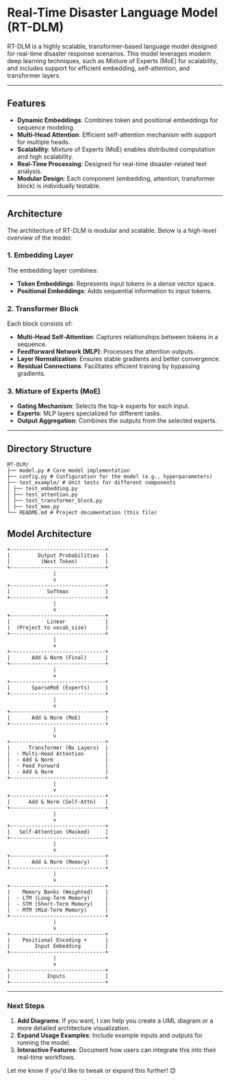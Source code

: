 # Real-Time Disaster Language Model (RT-DLM)

RT-DLM is a highly scalable, transformer-based language model designed for real-time disaster response scenarios. This model leverages modern deep learning techniques, such as Mixture of Experts (MoE) for scalability, and includes support for efficient embedding, self-attention, and transformer layers.

---

## **Features**
- **Dynamic Embeddings**: Combines token and positional embeddings for sequence modeling.
- **Multi-Head Attention**: Efficient self-attention mechanism with support for multiple heads.
- **Scalability**: Mixture of Experts (MoE) enables distributed computation and high scalability.
- **Real-Time Processing**: Designed for real-time disaster-related text analysis.
- **Modular Design**: Each component (embedding, attention, transformer block) is individually testable.

---

## **Architecture**
The architecture of RT-DLM is modular and scalable. Below is a high-level overview of the model:

### **1. Embedding Layer**
The embedding layer combines:
- **Token Embeddings**: Represents input tokens in a dense vector space.
- **Positional Embeddings**: Adds sequential information to input tokens.

### **2. Transformer Block**
Each block consists of:
- **Multi-Head Self-Attention**: Captures relationships between tokens in a sequence.
- **Feedforward Network (MLP)**: Processes the attention outputs.
- **Layer Normalization**: Ensures stable gradients and better convergence.
- **Residual Connections**: Facilitates efficient training by bypassing gradients.

### **3. Mixture of Experts (MoE)**
- **Gating Mechanism**: Selects the top-k experts for each input.
- **Experts**: MLP layers specialized for different tasks.
- **Output Aggregation**: Combines the outputs from the selected experts.

---

## **Directory Structure**
```
RT-DLM/ 
├── model.py # Core model implementation 
├── config.py # Configuration for the model (e.g., hyperparameters) 
├── test_example/ # Unit tests for different components 
│ ├── test_embedding.py 
│ ├── test_attention.py 
│ ├── test_transformer_block.py 
│ ├── test_moe.py 
└── README.md # Project documentation (this file)
```

## **Model Architecture**
```
+-------------------------------+
|         Output Probabilities  |
|          (Next Token)         |
+-------------------------------+
               |
               v
+-------------------------------+
|            Softmax            |
+-------------------------------+
               |
               v
+-------------------------------+
|            Linear             |
|  (Project to vocab_size)      |
+-------------------------------+
               |
               v
+-------------------------------+
|       Add & Norm (Final)      |
+-------------------------------+
               |
               v
+-------------------------------+
|       SparseMoE (Experts)     |
+-------------------------------+
               |
               v
+-------------------------------+
|       Add & Norm (MoE)        |
+-------------------------------+
               |
               v
+-------------------------------+
|      Transformer (Nx Layers)  |
|  - Multi-Head Attention       |
|  - Add & Norm                 |
|  - Feed Forward               |
|  - Add & Norm                 |
+-------------------------------+
               |
               v
+-------------------------------+
|      Add & Norm (Self-Attn)   |
+-------------------------------+
               |
               v
+-------------------------------+
|   Self-Attention (Masked)     |
+-------------------------------+
               |
               v
+-------------------------------+
|       Add & Norm (Memory)     |
+-------------------------------+
               |
               v
+-------------------------------+
|    Memory Banks (Weighted)    |
|  - LTM (Long-Term Memory)     |
|  - STM (Short-Term Memory)    |
|  - MTM (Mid-Term Memory)      |
+-------------------------------+
               |
               v
+-------------------------------+
|    Positional Encoding +      |
|        Input Embedding        |
+-------------------------------+
               |
               v
+-------------------------------+
|            Inputs             |
+-------------------------------+
```

---

### **Next Steps**
1. **Add Diagrams**: If you want, I can help you create a UML diagram or a more detailed architecture visualization.
2. **Expand Usage Examples**: Include example inputs and outputs for running the model.
3. **Interactive Features**: Document how users can integrate this into their real-time workflows.

Let me know if you'd like to tweak or expand this further! 😊
